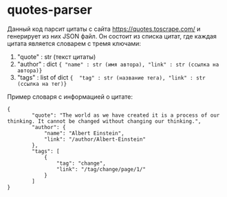 # quotes-parser

Данный код парсит цитаты с сайта https://quotes.toscrape.com/ и генерирует из них JSON файл. Он состоит из списка цитат, где каждая цитата является словарем с тремя ключами:
1. "quote" : str (текст цитаты)
2. "author" : dict ```{ "name" : str (имя автора),
     "link" : str (ссылка на автора)}```
4. "tags" : list of dict ```{  "tag" : str (название тега),
      "link" : str (ссылка на тег)}```

Пример словаря с информацией о цитате:
```
{
        "quote": "The world as we have created it is a process of our thinking. It cannot be changed without changing our thinking.",
        "author": {
            "name": "Albert Einstein",
            "link": "/author/Albert-Einstein"
        },
        "tags": [
            {
                "tag": "change",
                "link": "/tag/change/page/1/"
            }
        ]
}
```


    
